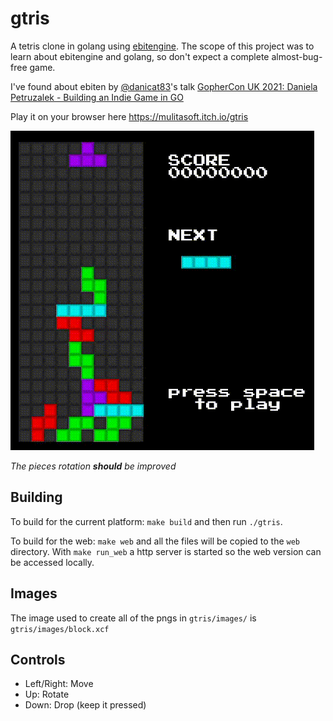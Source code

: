 # gtris

A tetris clone in golang using [ebitengine](https://github.com/hajimehoshi/ebiten). The scope of this project was to learn about ebitengine and golang, so don't expect a complete almost-bug-free game.

I've found about ebiten by [@danicat83](https://twitter.com/danicat83)'s talk [GopherCon UK 2021: Daniela Petruzalek - Building an Indie Game in GO](https://www.youtube.com/watch?v=Oce77qCXu7I)


Play it on your browser here https://mulitasoft.itch.io/gtris

![screenshot](assets/screenshot-0.gif)


_The pieces rotation __should__ be improved_

## Building

To build for the current platform: `make build` and then run `./gtris`.

To build for the web: `make web` and all the files will be copied to the `web` directory. With `make run_web` a http server is started so the web version can be accessed locally.


## Images

The image used to create all of the pngs in `gtris/images/` is `gtris/images/block.xcf`


## Controls

- Left/Right: Move
- Up: Rotate
- Down: Drop (keep it pressed)
